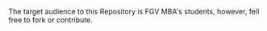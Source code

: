 The target audience to this Repository is FGV MBA's students, however, fell free to fork or contribute.
